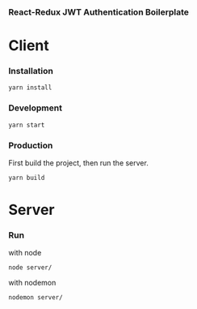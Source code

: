 ### React-Redux JWT Authentication Boilerplate

# Client
### Installation
```
yarn install
```

### Development
```
yarn start
```

### Production

First build the project, then run the server.
```
yarn build
```

# Server

### Run
with node
```
node server/
```

with nodemon
```
nodemon server/
```

